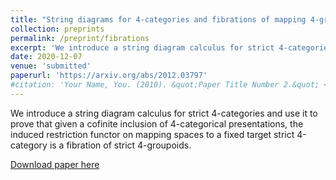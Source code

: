 ```yaml
---
title: "String diagrams for 4-categories and fibrations of mapping 4-groupoids"
collection: preprints
permalink: /preprint/fibrations
excerpt: 'We introduce a string diagram calculus for strict 4-categories and use it to prove that given a cofinite inclusion of 4-categorical presentations, the induced restriction functor on mapping spaces to a fixed target strict 4-category is a fibration of strict 4-groupoids.'
date: 2020-12-07
venue: 'submitted'
paperurl: 'https://arxiv.org/abs/2012.03797'
#citation: 'Your Name, You. (2010). &quot;Paper Title Number 2.&quot; <i>Journal 1</i>. 1(2).'
---
```

We introduce a string diagram calculus for strict 4-categories and use it to prove that given a cofinite inclusion of 4-categorical presentations, the induced restriction functor on mapping spaces to a fixed target strict 4-category is a fibration of strict 4-groupoids. 

[Download paper here](https://arxiv.org/abs/2012.03797)
